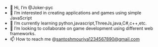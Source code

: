 - 👋 Hi, I’m @Joker-pyc
- 👀 I’m interested in creating applications and games using simple JavaScript
- 🌱 I’m currently learning python,javascript,ThreeJs,java,C#,c++,etc.
- 💞️ I’m looking to collaborate on game development using different web frameworks.
- 📫 How to reach me @santoshmouriya1234567890@gmail.com

<!---
Joker-pyc/Joker-pyc is a ✨ special ✨ repository because its `README.md` (this file) appears on your GitHub profile.
You can click the Preview link to take a look at your changes.
--->
